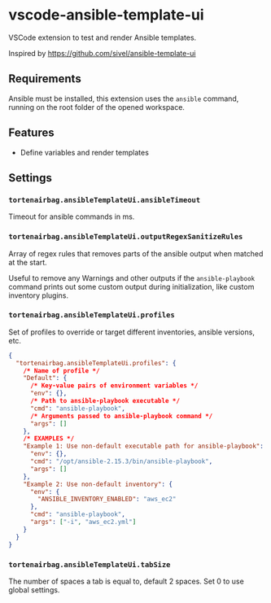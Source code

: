 # vscode-ansible-template-ui

VSCode extension to test and render Ansible templates.

Inspired by https://github.com/sivel/ansible-template-ui

## Requirements

Ansible must be installed, this extension uses the `ansible` command, running on the root folder of the opened workspace.

## Features

- Define variables and render templates

## Settings

### `tortenairbag.ansibleTemplateUi.ansibleTimeout`

Timeout for ansible commands in ms.

### `tortenairbag.ansibleTemplateUi.outputRegexSanitizeRules`

Array of regex rules that removes parts of the ansible output when matched at the start.

Useful to remove any Warnings and other outputs if the `ansible-playbook` command prints out some custom output during initialization, like custom inventory plugins.

### `tortenairbag.ansibleTemplateUi.profiles`

Set of profiles to override or target different inventories, ansible versions, etc.

```json
{
  "tortenairbag.ansibleTemplateUi.profiles": {
    /* Name of profile */
    "Default": {
      /* Key-value pairs of environment variables */
      "env": {},
      /* Path to ansible-playbook executable */
      "cmd": "ansible-playbook",
      /* Arguments passed to ansible-playbook command */
      "args": []
    },
    /* EXAMPLES */
    "Example 1: Use non-default executable path for ansible-playbook": {
      "env": {},
      "cmd": "/opt/ansible-2.15.3/bin/ansible-playbook",
      "args": []
    },
    "Example 2: Use non-default inventory": {
      "env": {
        "ANSIBLE_INVENTORY_ENABLED": "aws_ec2"
      },
      "cmd": "ansible-playbook",
      "args": ["-i", "aws_ec2.yml"]
    }
  }
}
```

### `tortenairbag.ansibleTemplateUi.tabSize`

The number of spaces a tab is equal to, default 2 spaces. Set 0 to use global settings.
